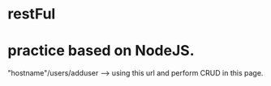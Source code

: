 # restFul
practice based on NodeJS.
==========================================================================
"hostname"/users/adduser --> using this url and perform CRUD in this page.
